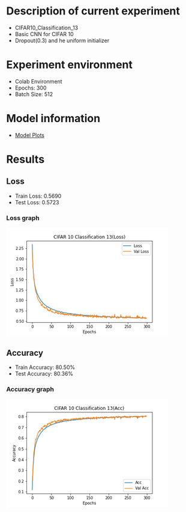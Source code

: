 # Description of current experiment
- CIFAR10_Classification_13
- Basic CNN for CIFAR 10
- Dropout(0.3) and he uniform initializer

# Experiment environment
- Colab Environment
- Epochs: 300
- Batch Size: 512

# Model information
- [Model Plots](model.png)

# Results
## Loss
- Train Loss: 0.5690
- Test Loss: 0.5723

### Loss graph
![](Loss_Result.png)

## Accuracy
- Train Accuracy: 80.50%
- Test Accuracy: 80.36%

### Accuracy graph
![](Accuracy_Result.png)

